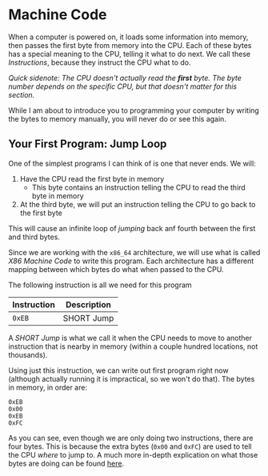 # Machine Code

When a computer is powered on, it loads some information into memory, then passes the first byte from memory into the CPU. Each of these bytes has a special meaning to the CPU, telling it what to do next. We call these *Instructions*, because they instruct the CPU what to do.

*Quick sidenote: The CPU doesn't actually read the **first** byte. The byte number depends on the specific CPU, but that doesn't matter for this section.*

While I am about to introduce you to programming your computer by writing the bytes to memory manually, you will never do or see this again.

## Your First Program: Jump Loop

One of the simplest programs I can think of is one that never ends. We will:

1. Have the CPU read the first byte in memory
    - This byte contains an instruction telling the CPU to read the third byte in memory
2. At the third byte, we will put an instruction telling the CPU to go back to the first byte

This will cause an infinite loop of *jumping* back anf fourth between the first and third bytes.

Since we are working with the `x86_64` architecture, we will use what is called *X86 Machine Code* to write this program. Each architecture has a different mapping between which bytes do what when passed to the CPU.

The following instruction is all we need for this program

| Instruction | Description |
| ----------- | ----------- |
| `0xEB`      | SHORT Jump  |

A *SHORT Jump* is what we call it when the CPU needs to move to another instruction that is nearby in memory (within a couple hundred locations, not thousands).

Using just this instruction, we can write out first program right now (although actually running it is impractical, so we won't do that). The bytes in memory, in order are:

```
0xEB
0x00
0xEB
0xFC
```

As you can see, even though we are only doing two instructions, there are four bytes. This is because the extra bytes (`0x00` and `0xFC`) are used to tell the CPU *where* to jump to. A much more in-depth explication on what those bytes are doing can be found [here](https://thestarman.pcministry.com/asm/2bytejumps.htm).